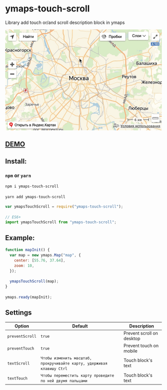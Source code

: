 # ymaps-touch-scroll

Library add touch or/and scroll description block in ymaps

![Alt Text](https://github.com/whooehoo/ymaps-touch-scroll/raw/master/map.gif)

## [DEMO](https://whooehoo.github.io/ymaps-touch-scroll/)

## Install:

### `npm` or `yarn`

```sh
npm i ymaps-touch-scroll

yarn add ymaps-touch-scroll
```

```js
var ymapsTouchScroll = require("ymaps-touch-scroll");

// ES6+
import ymapsTouchScroll from "ymaps-touch-scroll";
```

## Example:

```js
function mapInit() {
  var map = new ymaps.Map("map", {
    center: [55.76, 37.64],
    zoom: 10,
  });

  ymapsTouchScroll(map);
}

ymaps.ready(mapInit);
```

## Settings

| Option          | Default                                                               | Description               |
| --------------- | --------------------------------------------------------------------- | ------------------------- |
| `preventScroll` | `true`                                                                | Prevent scroll on desktop |
| `preventTouch`  | `true`                                                                | Prevent touch on mobile   |
| `textScroll`    | `Чтобы изменить масштаб, прокручивайте карту, удерживая клавишу Ctrl` | Touch block's text        |
| `textTouch`     | `Чтобы переместить карту проведите по ней двумя пальцами`             | Touch block's text        |
